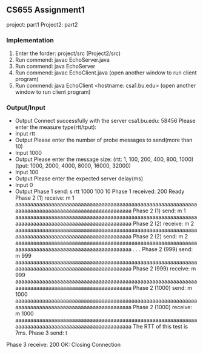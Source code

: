 ## CS655 Assignment1

project: part1
Project2: part2

### Implementation
1. Enter the forder: project/src (Project2/src)
2. Run commend: javac EchoServer.java
3. Run commend: java EchoServer <port number>
4. Run commend: javac EchoClient.java (open another window to run client program)
5. Run commend: java EchoClient <hostname: csa1.bu.edu> <port number> 
(open another window to run client program)

### Output/Input
- Output
Connect successfully with the server csa1.bu.edu: 58456
Please enter the measure type(rtt/tput):
- Input
rtt
- Output
Please enter the number of probe messages to send(more than 10)
- Input
1000
- Output
Please enter the message size:
(rtt: 1, 100, 200, 400, 800, 1000)
(tput: 1000, 2000, 4000, 8000, 16000, 32000)
- Input
100
- Output
Please enter the expected server delay(ms)
- Input
0
- Output
Phase 1 send: s rtt 1000 100 10
Phase 1 received: 200 Ready
Phase 2 (1) receive: m 1 aaaaaaaaaaaaaaaaaaaaaaaaaaaaaaaaaaaaaaaaaaaaaaaaaaaaaaaaaaaaaaaaaaaaaaaaaaaaaaaaaaaaaaaaaaaaaaaaaaaa
Phase 2 (1) send: m 1 aaaaaaaaaaaaaaaaaaaaaaaaaaaaaaaaaaaaaaaaaaaaaaaaaaaaaaaaaaaaaaaaaaaaaaaaaaaaaaaaaaaaaaaaaaaaaaaaaaaa
Phase 2 (2) receive: m 2 aaaaaaaaaaaaaaaaaaaaaaaaaaaaaaaaaaaaaaaaaaaaaaaaaaaaaaaaaaaaaaaaaaaaaaaaaaaaaaaaaaaaaaaaaaaaaaaaaaaa
Phase 2 (2) send: m 2 aaaaaaaaaaaaaaaaaaaaaaaaaaaaaaaaaaaaaaaaaaaaaaaaaaaaaaaaaaaaaaaaaaaaaaaaaaaaaaaaaaaaaaaaaaaaaaaaaaaa
.
.
.
Phase 2 (999) send: m 999 aaaaaaaaaaaaaaaaaaaaaaaaaaaaaaaaaaaaaaaaaaaaaaaaaaaaaaaaaaaaaaaaaaaaaaaaaaaaaaaaaaaaaaaaaaaaaaaaaaaa
Phase 2 (999) receive: m 999 aaaaaaaaaaaaaaaaaaaaaaaaaaaaaaaaaaaaaaaaaaaaaaaaaaaaaaaaaaaaaaaaaaaaaaaaaaaaaaaaaaaaaaaaaaaaaaaaaaaa
Phase 2 (1000) send: m 1000 aaaaaaaaaaaaaaaaaaaaaaaaaaaaaaaaaaaaaaaaaaaaaaaaaaaaaaaaaaaaaaaaaaaaaaaaaaaaaaaaaaaaaaaaaaaaaaaaaaaa
Phase 2 (1000) receive: m 1000 aaaaaaaaaaaaaaaaaaaaaaaaaaaaaaaaaaaaaaaaaaaaaaaaaaaaaaaaaaaaaaaaaaaaaaaaaaaaaaaaaaaaaaaaaaaaaaaaaaaa
The RTT of this test is 7ms.
Phase 3 send: t

Phase 3 receive: 200 OK: Closing Connection
